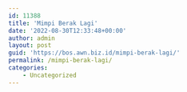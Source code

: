 ```yaml
---
id: 11388
title: 'Mimpi Berak Lagi'
date: '2022-08-30T12:33:48+00:00'
author: admin
layout: post
guid: 'https://bos.awn.biz.id/mimpi-berak-lagi/'
permalink: /mimpi-berak-lagi/
categories:
    - Uncategorized
---
```


